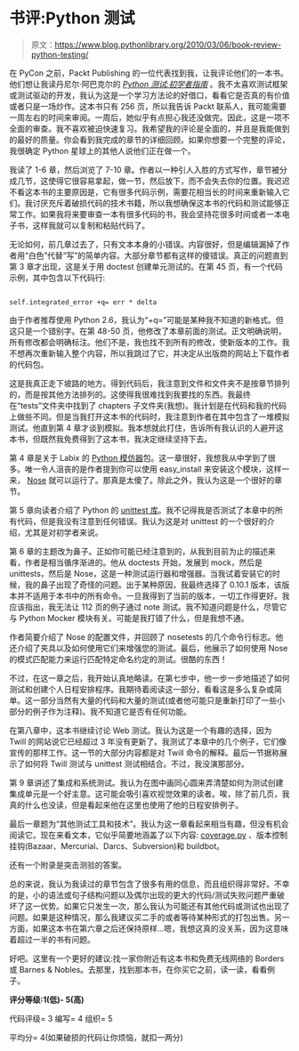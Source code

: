 # 书评:Python 测试

> 原文：<https://www.blog.pythonlibrary.org/2010/03/06/book-review-python-testing/>

在 PyCon 之前，Packt Publishing 的一位代表找到我，让我评论他们的一本书。他们想让我读丹尼尔·阿巴克尔的 *[Python 测试:初学者指南](http://www.amazon.com/Python-Testing-Beginners-Daniel-Arbuckle/dp/1847198848/ref=sr_1_1?ie=UTF8&s=books&qid=1267883216&sr=8-1)* 。我不太喜欢测试框架或测试驱动的开发，我认为这是一个学习方法论的好借口，看看它是否真的有价值或者只是一场炒作。这本书只有 256 页，所以我告诉 Packt 联系人，我可能需要一周左右的时间来审阅。一周后，她似乎有点担心我还没做完。因此，这是一项不全面的审查。我不喜欢被迫快速复习。我希望我的评论是全面的，并且是我能做到的最好的质量。你会看到我完成的章节的详细回顾。如果你想要一个完整的评论，我很确定 Python 星球上的其他人说他们正在做一个。

我读了 1-6 章，然后浏览了 7-10 章。作者以一种引人入胜的方式写作，章节被分成几节，这使得它很容易拿起，做一节，然后放下，而不会失去你的位置。我迟迟不看这本书的主要原因是，它有很多代码示例，需要花相当长的时间来重新输入它们。我讨厌充斥着破损代码的技术书籍，所以我想确保这本书的代码和测试能够正常工作。如果我将来要审查一本有很多代码的书，我会坚持花很多时间或者一本电子书，这样我就可以复制和粘贴代码了。

无论如何，前几章过去了，只有文本本身的小错误。内容很好，但是编辑漏掉了作者用“白色”代替“写”的简单内容。大部分章节都有这样的傻错误。真正的问题直到第 3 章才出现，这是关于用 doctest 创建单元测试的。在第 45 页，有一个代码示例，其中包含以下代码行:

```

self.integrated_error +q= err * delta
```

由于作者推荐使用 Python 2.6，我认为“+q=”可能是某种我不知道的新格式。但这只是一个错别字。在第 48-50 页，他修改了本章前面的测试。正文明确说明，所有修改都会明确标注。他们不是，我也找不到所有的修改，使新版本的工作。我不想再次重新输入整个内容，所以我跳过了它，并决定从出版商的网站上下载作者的代码包。

这是我真正走下坡路的地方。得到代码后，我注意到文件和文件夹不是按章节排列的，而是按其他方法排列的。这使得我很难找到我要找的东西。我最终在“tests”文件夹中找到了 chapters 子文件夹(我想)。我计划是在代码和我的代码上做些不同。但是当我打开这本书的代码时，我注意到作者在其中包含了一堆模拟测试。他直到第 4 章才谈到模拟。我本想就此打住，告诉所有我认识的人避开这本书，但既然我免费得到了这本书，我决定继续坚持下去。

第 4 章是关于 Labix 的 [Python 模仿器](http://labix.org/mocker)包。这一章很好，我想我从中学到了很多。唯一令人沮丧的是作者提到你可以使用 easy_install 来安装这个模块，这样一来， [Nose](http://pypi.python.org/pypi/nose/0.11.3) 就可以运行了。那真是太傻了。除此之外，我认为这是一个很好的章节。

第 5 章向读者介绍了 Python 的 [unittest 库](http://docs.python.org/library/unittest.html)。我不记得我是否测试了本章中的所有代码，但是我没有注意到任何错误。我认为这是对 unittest 的一个很好的介绍，尤其是对初学者来说。

第 6 章的主题改为鼻子。正如你可能已经注意到的，从我到目前为止的描述来看，作者是相当循序渐进的。他从 doctests 开始，发展到 mock，然后是 unittests，然后是 Nose，这是一种测试运行器和增强器。当我试着安装它的时候，我的鼻子出现了奇怪的问题。出于某种原因，我最终选择了 0.10.1 版本，该版本并不适用于本书中的所有命令。一旦我得到了当前的版本，一切工作得更好。我应该指出，我无法让 112 页的例子通过 note 测试。我不知道问题是什么，尽管它与 Python Mocker 模块有关。可能是我打错了什么，但是我想不通。

作者简要介绍了 Nose 的配置文件，并回顾了 nosetests 的几个命令行标志。他还介绍了夹具以及如何使用它们来增强您的测试。最后，他展示了如何使用 Nose 的模式匹配能力来运行匹配特定命名约定的测试。很酷的东西！

不过，在这一章之后，我开始认真地略读。在第七步中，他一步一步地描述了如何测试和创建个人日程安排程序。我期待着阅读这一部分，看看这是多么复杂或简单。这一部分当然有大量的代码和大量的测试(或者他可能只是重新打印了一些小部分的例子作为注释)。我不知道它是否有任何功能。

在第八章中，这本书继续讨论 Web 测试。我认为这是一个有趣的选择，因为 Twill 的网站说它已经超过 3 年没有更新了。我测试了本章中的几个例子，它们像宣传的那样工作。这一节的大部分内容都是对 Twill 命令的解释。最后一节据称展示了如何将 Twill 测试与 unittest 测试相结合。不过，我没演那部分。

第 9 章讲述了集成和系统测试。我认为在图中画同心圆来弄清楚如何为测试创建集成单元是一个好主意。这可能会吸引喜欢视觉效果的读者。唉，除了前几页，我真的什么也没读，但是看起来他在这里也使用了他的日程安排例子。

最后一章题为“其他测试工具和技术”。我认为这一章看起来相当有趣，但没有机会阅读它。现在来看文本，它似乎简要地涵盖了以下内容: [coverage.py](http://nedbatchelder.com/code/coverage/) 、版本控制挂钩(Bazaar、Mercurial、Darcs、Subversion)和 buildbot。

还有一个附录是突击测验的答案。

总的来说，我认为我读过的章节包含了很多有用的信息，而且组织得非常好。不幸的是，小的语法或句子结构问题以及偶尔出现的更大的代码/测试失败问题严重破坏了这一优势。如果它只发生一次，那么我认为可能还有其他代码或测试也出现了问题。如果是这种情况，那么我建议买二手的或者等待某种形式的打包出售。另一方面，如果这本书在第六章之后还保持原样...嗯，我想这真的没关系，因为这意味着超过一半的书有问题。

好吧。这里有一个更好的建议:找一家你附近有这本书和免费无线网络的 Borders 或 Barnes & Nobles。去那里，找到那本书，在你买它之前，读一读，看看例子。

**评分等级:1(低)- 5(高)**

代码评级= 3
编写= 4
组织= 5

平均分= 4(如果破损的代码让你烦恼，就扣一两分)